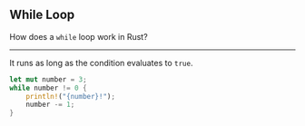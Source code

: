## While Loop

How does a `while` loop work in Rust?

---

It runs as long as the condition evaluates to `true`.

```rust
let mut number = 3;
while number != 0 {
    println!("{number}!");
    number -= 1;
}
```

